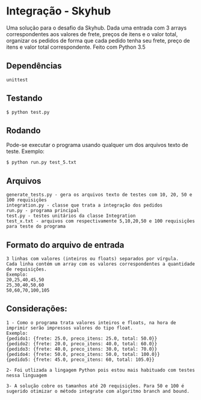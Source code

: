 # Integração - Skyhub
Uma solução para o desafio da Skyhub. Dada uma entrada com 3 arrays correspondentes aos valores de frete, preços de itens e o valor total, organizar os pedidos de forma que cada pedido tenha seu frete, preço de itens e valor total correspondente.
Feito com Python 3.5

## Dependências
```
unittest
```

## Testando
```
$ python test.py
```

## Rodando
Pode-se executar o programa usando qualquer um dos arquivos texto de teste. Exemplo:
```
$ python run.py test_5.txt
```

## Arquivos
```
generate_tests.py - gera os arquivos texto de testes com 10, 20, 50 e 100 requisições
integration.py - classe que trata a integração dos pedidos
run.py - programa principal
test.py - testes unitários da classe Integration
test_x.txt - arquivos com respectivamente 5,10,20,50 e 100 requisições para teste do programa
```

## Formato do arquivo de entrada
```
3 linhas com valores (inteiros ou floats) separados por vírgula.
Cada linha contém um array com os valores correspondentes a quantidade de requisições.
Exemplo:
20,25,40,45,50
25,30,40,50,60
50,60,70,100,105
```

## Considerações:
```
1 - Como o programa trata valores inteiros e floats, na hora de imprimir serão impressos valores do tipo float.
Exemplo:
{pedido1: {frete: 25.0, preco_itens: 25.0, total: 50.0}}
{pedido2: {frete: 20.0, preco_itens: 40.0, total: 60.0}}
{pedido3: {frete: 40.0, preco_itens: 30.0, total: 70.0}}
{pedido4: {frete: 50.0, preco_itens: 50.0, total: 100.0}}
{pedido5: {frete: 45.0, preco_itens: 60, total: 105.0}}

2- Foi utlizada a lingagem Python pois estou mais habituado com testes nessa linguagem

3- A solução cobre os tamanhos até 20 requisições. Para 50 e 100 é sugerido otimizar o método integrate com algoritmo branch and bound.
```
